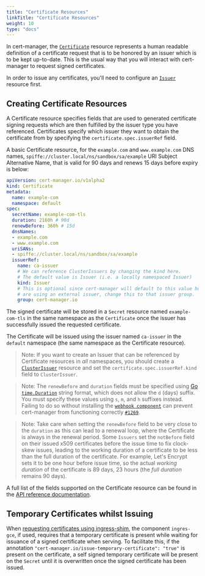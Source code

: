 ```yaml
---
title: "Certificate Resources"
linkTitle: "Certificate Resources"
weight: 10
type: "docs"
---
```


In cert-manager, the [`Certificate`](../../concepts/certificate/) resource
represents a human readable definition of a certificate request that is to be
honored by an issuer which is to be kept up-to-date. This is the usual way that
you will interact with cert-manager to request signed certificates.

In order to issue any certificates, you'll need to configure an
[`Issuer`](../../configuration/) resource first.


## Creating Certificate Resources

A Certificate resource specifies fields that are used to generated certificate
signing requests which are then fulfilled by the issuer type you have
referenced. Certificates specify which issuer they want to obtain the
certificate from by specifying the `certificate.spec.issuerRef` field.

A basic Certificate resource, for the `example.com` and `www.example.com` DNS
names, `spiffe://cluster.local/ns/sandbox/sa/example` URI Subject Alternative
Name, that is valid for 90 days and renews 15 days before expiry is below:


```yaml
apiVersion: cert-manager.io/v1alpha2
kind: Certificate
metadata:
  name: example-com
  namespace: default
spec:
  secretName: example-com-tls
  duration: 2160h # 90d
  renewBefore: 360h # 15d
  dnsNames:
  - example.com
  - www.example.com
  uriSANs:
  - spiffe://cluster.local/ns/sandbox/sa/example
  issuerRef:
    name: ca-issuer
    # We can reference ClusterIssuers by changing the kind here.
    # The default value is Issuer (i.e. a locally namespaced Issuer)
    kind: Issuer
    # This is optional since cert-manager will default to this value however if you
    # are using an external issuer, change this to that issuer group.
    group: cert-manager.io
```

The signed certificate will be stored in a `Secret` resource named
`example-com-tls` in the same namespace as the `Certificate` once the issuer has
successfully issued the requested certificate.

The Certificate will be issued using the issuer named `ca-issuer` in the
`default` namespace (the same namespace as the Certificate resource).

> Note: If you want to create an Issuer that can be referenced by Certificate
> resources in *all* namespaces, you should create a
> [`ClusterIssuer`](../../configuration/) resource and set the
> `certificate.spec.issuerRef.kind` field to `ClusterIssuer`.



> Note: The `renewBefore` and `duration` fields must be specified using [Go
> `time.Duration`](https://golang.org/pkg/time/#ParseDuration) string format,
> which does not allow the `d` (days) suffix. You must specify these values
> using `s`, `m`, and `h` suffixes instead. Failing to do so without installing
> the [`webhook component`](../../concepts/webhook/) can prevent cert-manager
> from functioning correctly
> [`#1269`](https://github.com/jetstack/cert-manager/issues/1269).


> Note: Take care when setting the `renewBefore` field to be very close to the
> `duration` as this can lead to a renewal loop, where the Certificate is always
> in the renewal period. Some `Issuers` set the `notBefore` field on their
> issued x509 certificates before the issue time to fix clock-skew issues,
> leading to the working duration of a certificate to be less than the full
> duration of the certificate. For example, Let's Encrypt sets it to be one hour
> before issue time, so the actual *working duration* of the certificate is 89
> days, 23 hours (the *full duration* remains 90 days).

A full list of the fields supported on the Certificate resource can be found in
the [API reference documentation](https://docs.cert-manager.io/en/release-0.11/reference/api-docs/#certificatespec-v1alpha2).

## Temporary Certificates whilst Issuing

When [requesting certificates using ingress-shim](../ingress/), the component
`ingres-gce`, if used, requires that a temporary certificate is present while
waiting for issuance of a signed certificate when serving. To facilitate this,
if the annotation `"cert-manager.io/issue-temporary-certificate": "true"` is
present on the certificate, a self signed temporary certificate will be present
on the `Secret` until it is overwritten once the signed certificate has been
issued.
